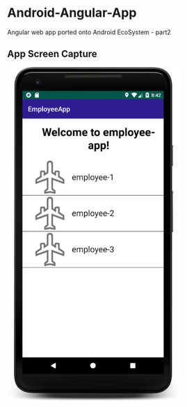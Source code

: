 # Android-Angular-App
Angular web app ported onto Android EcoSystem - part2


## App Screen Capture
<img src="https://github.com/llRizvanll/Android-Angular-App/blob/master/app/images/screen.png" width="400">
